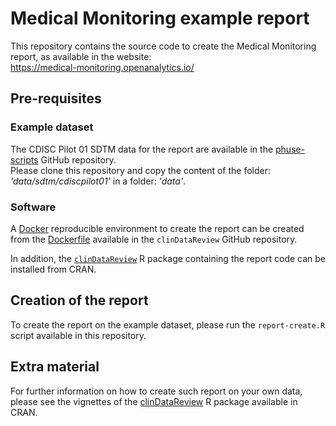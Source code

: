 #  Medical Monitoring example report

This repository contains the source code to create the Medical Monitoring report, 
as available in the website:  
https://medical-monitoring.openanalytics.io/

## Pre-requisites

### Example dataset

The CDISC Pilot 01 SDTM data for the report are 
available in the [phuse-scripts](https://github.com/phuse-org/phuse-scripts/tree/master/data/sdtm/cdiscpilot01) GitHub repository.  
Please clone this repository and copy the content of the folder: 
_'data/sdtm/cdiscpilot01'_ in a folder: _'data'_.

### Software

A [Docker](https://www.docker.com/) reproducible environment to create the 
report can be created from the 
[Dockerfile](https://github.com/openanalytics/clinDataReview/blob/master/Dockerfile)
available in the `clinDataReview` GitHub repository.

In addition, the [`clinDataReview`](https://cran.r-project.org/package=clinDataReview) 
R package containing the report code can be installed from CRAN.

## Creation of the report

To create the report on the example dataset, please run the `report-create.R` 
script available in this repository.

## Extra material

For further information on how to create such report on your own data, please see
the vignettes of the [clinDataReview](https://cran.r-project.org/package=clinDataReview)
R package available in CRAN.

